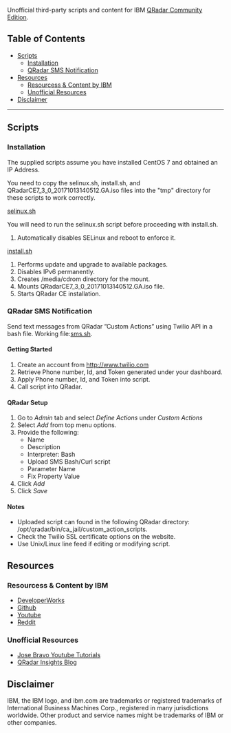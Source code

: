 Unofficial third-party scripts and content for IBM [QRadar Community Edition](https://developer.ibm.com/qradar/ce/).

## Table of Contents
- [Scripts](#scripts)
  * [Installation](#installation)
  * [QRadar SMS Notification](#qradar-sms-notification)
- [Resources](#resources)
  * [Resourcess & Content by IBM](#resourcess---content-by-ibm)
  * [Unofficial Resources](#unofficial-resources)
- [Disclaimer](#disclaimer)

***

## Scripts

### Installation 
The supplied scripts assume you have installed CentOS 7 and obtained an IP Address. 

You need to copy the selinux.sh, install.sh, and  QRadarCE7_3_0_20171013140512.GA.iso files into the "tmp" directory for these scripts to work correctly. 

[selinux.sh](https://github.com/josh-morin/qradar-community-edition/blob/master/selinux.sh)

You will need to run the selinux.sh script before proceeding with install.sh.
1. Automatically disables SELinux and reboot to enforce it. 

[install.sh](https://github.com/josh-morin/qradar-community-edition/blob/master/install.sh) 
1. Performs update and upgrade to available packages.
2. Disables IPv6 permanently. 
3. Creates /media/cdrom directory for the mount.
4. Mounts QRadarCE7_3_0_20171013140512.GA.iso file.
5. Starts QRadar CE installation. 

### QRadar SMS Notification 
Send text messages from QRadar ”Custom Actions” using Twilio API in a bash file.
Working file:[sms.sh](https://github.com/josh-morin/qradar-community-edition/blob/master/sms.sh).

#### Getting Started 
1. Create an account from http://www.twilio.com
2. Retrieve Phone number, Id, and Token generated under your dashboard.
3. Apply Phone number, Id, and Token into script.
4. Call script into QRadar.

#### QRadar Setup
1. Go to _Admin_ tab and select _Define Actions_ under _Custom Actions_
2. Select _Add_ from top menu options.
3. Provide the following:
   * Name
   * Description
   * Interpreter: Bash
   * Upload SMS Bash/Curl script
   * Parameter Name
   * Fix Property Value
4. Click _Add_
5. Click _Save_

#### Notes 
* Uploaded script can found in the following QRadar directory: /opt/qradar/bin/ca_jail/custom_action_scripts.
* Check the Twilio SSL certificate options on the website.
* Use Unix/Linux line feed if editing or modifying script.


## Resources 

### Resourcess & Content by IBM
* [DeveloperWorks](https://ibm.biz/qradarforums)
* [Github](https://github.com/ibm-security-intelligence)
* [Youtube](https://www.youtube.com/user/IBMSecuritySupport)
* [Reddit](https://www.reddit.com/r/QRadar/)

### Unofficial Resources 
* [Jose Bravo Youtube Tutorials](https://www.youtube.com/user/jbravovideos)
* [QRadar Insights Blog](https://qradarinsights.com/)

## Disclaimer 
IBM, the IBM logo, and ibm.com are trademarks or registered trademarks of International Business Machines Corp., registered in many jurisdictions worldwide. Other product and service names might be trademarks of IBM or other companies. 
